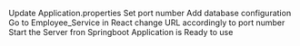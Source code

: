 Update Application.properties
Set port number
Add database configuration
Go to Employee_Service in React change URL accordingly to port number
Start the Server fron Springboot
Application is Ready to use
